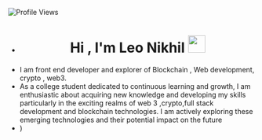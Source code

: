 ![Profile Views](https://komarev.com/ghpvc/?username=bajrang0704&color=blue)


- <h1 align="center">Hi , I'm Leo Nikhil <img src="https://media.giphy.com/media/hvRJCLFzcasrR4ia7z/giphy.gif" width="35"></h1>
- I am front end developer and explorer of Blockchain , Web development, crypto , web3.
- As a college student dedicated to continuous learning and growth, I am enthusiastic about acquiring new knowledge and developing my skills particularly in the exciting realms of web 3 ,crypto,full stack 
  development and blockchain technologies. I am actively exploring these emerging technologies and their potential impact on the future
- )
  

<!--
**bajrang0704/bajrang0704** is a ✨ _special_ ✨ repository because its `README.md` (this file) appears on your GitHub profile.

Here are some ideas to get you started:

- 🔭 I’m currently working on ...
- 🌱 I’m currently learning ...
- 👯 I’m looking to collaborate on ...
- 🤔 I’m looking for help with ...
- 💬 Ask me about ...
- 📫 How to reach me: ...
- 😄 Pronouns: ...
- ⚡ Fun fact: ...
-->

